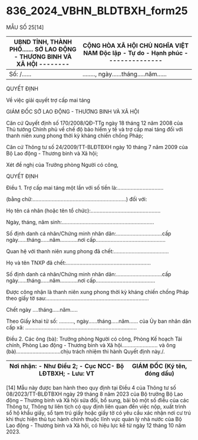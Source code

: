 # 836_2024_VBHN_BLDTBXH_form25

MẪU SỐ 25[14]

| UBND TỈNH, THÀNH PHỐ....... SỞ LAO ĐỘNG - THƯƠNG BINH VÀ XÃ HỘI -------- | CỘNG HÒA XÃ HỘI CHỦ NGHĨA VIỆT NAM Độc lập - Tự do - Hạnh phúc ---------------
|---|---|
| Số: /...... | ........, ngày......tháng.....năm......

QUYẾT ĐỊNH

Về việc giải quyết trợ cấp mai táng

GIÁM ĐỐC SỞ LAO ĐỘNG - THƯƠNG BINH VÀ XÃ HỘI

Căn cứ Quyết định số 170/2008/QĐ-TTg ngày 18 tháng 12 năm 2008 của Thủ tướng Chính phủ về chế độ bảo hiểm y tế và trợ cấp mai táng đối với thanh niên xung phong thời kỳ kháng chiến chống Pháp;

Căn cứ Thông tư số 24/2009/TT-BLĐTBXH ngày 10 tháng 7 năm 2009 của Bộ Lao động - Thương binh và Xã hội;

Xét đề nghị của Trưởng phòng Người có công,

QUYẾT ĐỊNH

Điều 1. Trợ cấp mai táng một lần với số tiền là:...............................

(bằng chữ:...............................................................) đối với:

Họ tên cá nhân (hoặc tên tổ chức):...............................................

Ngày, tháng, năm sinh:..............................................................

Số định danh cá nhân/Chứng minh nhân dân:...............................cấp ngày......tháng......năm............nơi cấp...............................................

Quan hệ với thanh niên xung phong đã chết:.....................................

Họ và tên TNXP đã chết:.........................................................

Số định danh cá nhân/Chứng minh nhân dân:...............................cấp ngày......tháng......năm............nơi cấp........................................

Được công nhận là thanh niên xung phong thời kỳ kháng chiến chống Pháp theo giấy tờ sau:.....................................................................

Chết ngày ....tháng.....năm.....

Theo Giấy khai tử số: .........., ngày......tháng.....năm...... của Ủy ban nhân dân cấp xã: ...........................................................................

Điều 2. Các ông (bà): Trưởng phòng Người có công, Phòng Kế hoạch Tài chính, Phòng Lao động - Thương binh và Xã hội........................ và ông (bà)..............................chịu trách nhiệm thi hành Quyết định này./.

| Nơi nhận: - Như Điều 2; - Cục NCC- Bộ LĐTBXH; - Lưu: VT | GIÁM ĐỐC (Ký tên, đóng dấu) |
|---|---|

[14] Mẫu này được ban hành theo quy định tại Điều 4 của Thông tư số 08/2023/TT-BLĐTBXH ngày 29 tháng 8 năm 2023 của Bộ trưởng Bộ Lao động – Thương binh và Xã hội sửa đổi, bổ sung, bãi bỏ một số điều của các Thông tư, Thông tư liên tịch có quy định liên quan đến việc nộp, xuất trình sổ hộ khẩu giấy, sổ tạm trú giấy hoặc giấy tờ có yêu cầu xác nhận nơi cư trú khi thực hiện thủ tục hành chính thuộc lĩnh vực quản lý nhà nước của Bộ Lao động - Thương binh và Xã hội, có hiệu lực kể từ ngày 12 tháng 10 năm 2023.